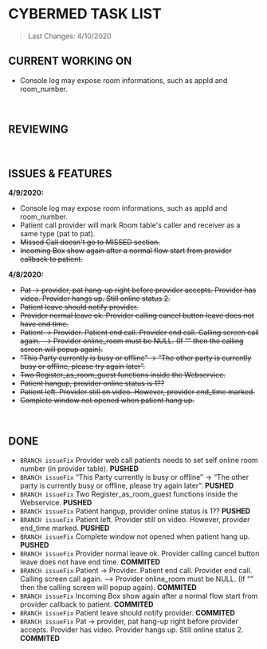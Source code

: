 # CYBERMED TASK LIST
>Last Changes: 4/10/2020 </br>

## CURRENT WORKING ON </br>
* Console log may expose room informations, such as appId and room_number. </br>
</br>

## REVIEWING </br>
</br>

## ISSUES & FEATURES </br>
**4/9/2020:** </br> 
* Console log may expose room informations, such as appId and room_number. </br>
* Patient call provider will mark Room table's caller and receiver as a same type (pat to pat). </br>
* <s>Missed Call doesn't go to MISSED section.</s> </br>
* <s>Incoming Box show again after a normal flow start from provider callback to patient.</s> </br>

**4/8/2020:** </br> 
* <s>Pat -> provider, pat hang-up right before provider accepts. Provider has video. Provider hangs up. Still online status 2.</s>  </br>
* <s>Patient leave should notify provider.</s>  </br>
* <s>Provider normal leave ok. Provider calling cancel button leave does not have end time.</s> </br>
* <s>Patient -> Provider. Patient end call. Provider end call. Calling screen call again. --> Provider online_room must be NULL. (If “” then the calling screen will popup again).</s>  </br>
* <s>“This Party currently is busy or offline” -> “The other party is currently busy or offline, please try again later”.</s> </br>
* <s>Two Register_as_room_guest functions inside the Webservice.</s> </br>
* <s>Patient hangup, provider online status is 1??</s>   </br>
* <s>Patient left. Provider still on video. However, provider end_time marked.</s>  </br>
* <s>Complete window not opened when patient hang up.</s>  </br>
</br>

## DONE </br>
* `BRANCH issueFix` Provider web call patients needs to set self online room number (in provider table). **PUSHED**</br>
* `BRANCH issueFix` “This Party currently is busy or offline” -> “The other party is currently busy or offline, please try again later”.  **PUSHED** </br>
* `BRANCH issueFix` Two Register_as_room_guest functions inside the Webservice.  **PUSHED** </br>
* `BRANCH issueFix` Patient hangup, provider online status is 1??  **PUSHED** </br>
* `BRANCH issueFix` Patient left. Provider still on video. However, provider end_time marked.  **PUSHED** </br>
* `BRANCH issueFix` Complete window not opened when patient hang up.  **PUSHED**  </br>
* `BRANCH issueFix` Provider normal leave ok. Provider calling cancel button leave does not have end time.  **COMMITED** </br>
* `BRANCH issueFix` Patient -> Provider. Patient end call. Provider end call. Calling screen call again. --> Provider online_room must be NULL. (If “” then the calling screen will popup again).  **COMMITED** </br>
* `BRANCH issueFix` Incoming Box show again after a normal flow start from provider callback to patient.  **COMMITED** </br>
* `BRANCH issueFix` Patient leave should notify provider.  **COMMITED** </br>
* `BRANCH issueFix` Pat -> provider, pat hang-up right before provider accepts. Provider has video. Provider hangs up. Still online status 2.  **COMMITED** </br>
</br>
